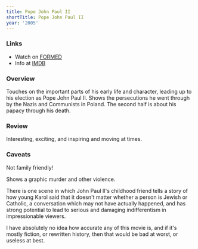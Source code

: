 ```yaml
---
title: Pope John Paul II
shortTitle: Pope John Paul II
year: '2005'
---
```


### Links

* Watch on [FORMED](https://watch.formed.org/pope-john-paul-ii-1)
* Info at [IMDB](https://www.imdb.com/title/tt0475999/)

### Overview

Touches on the important parts of his early life and character, leading up to his election as Pope John Paul II. Shows the persecutions he went through by the Nazis and Communists in Poland. The second half is about his papacy through his death.

### Review

Interesting, exciting, and inspiring and moving at times.

### Caveats

Not family friendly!

Shows a graphic murder and other violence.

There is one scene in which John Paul II's childhood friend tells a story of how young Karol said that it doesn't matter whether a person is Jewish or Catholic, a conversation which may not have actually happened, and has strong potential to lead to serious and damaging indifferentism in impressionable viewers.

I have absolutely no idea how accurate any of this movie is, and if it's mostly fiction, or rewritten history, then that would be bad at worst, or useless at best.

